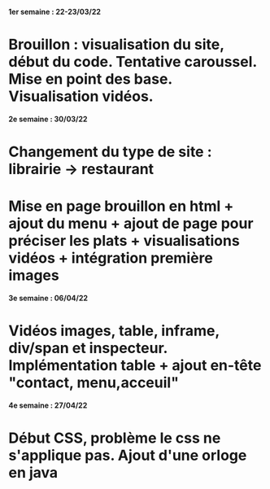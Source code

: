 **1er semaine : 22-23/03/22**
# Brouillon : visualisation du site, début du code. Tentative caroussel. Mise en point des base. Visualisation vidéos.

**2e semaine : 30/03/22**
# Changement du type de site : librairie -> restaurant
# Mise en page brouillon en html + ajout du menu + ajout de page pour préciser les plats + visualisations vidéos + intégration première images

**3e semaine : 06/04/22**
# Vidéos images, table, inframe, div/span et inspecteur. Implémentation table + ajout en-tête "contact, menu,acceuil"

**4e semaine : 27/04/22**
# Début CSS, problème le css ne s'applique pas. Ajout d'une orloge en java